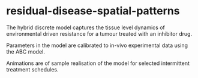 # residual-disease-spatial-patterns

The hybrid discrete model captures the tissue level dynamics of environmental driven resistance for a tumour treated with an inhibitor drug.

Parameters in the model are calibrated to in-vivo experimental data using the ABC model.

Animations are of sample realisation of the model for selected intermittent treatment schedules.
